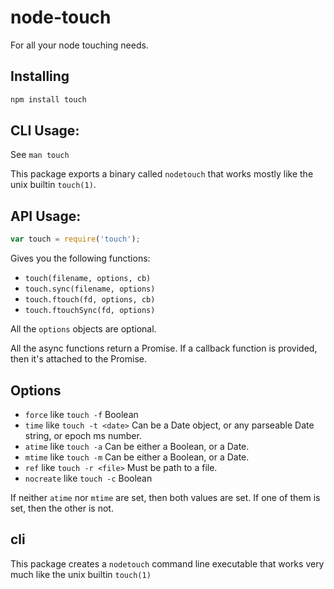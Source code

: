 # node-touch

For all your node touching needs.

## Installing

```bash
npm install touch
```

## CLI Usage:

See `man touch`

This package exports a binary called `nodetouch` that works mostly
like the unix builtin `touch(1)`.

## API Usage:

```javascript
var touch = require('touch');
```

Gives you the following functions:

- `touch(filename, options, cb)`
- `touch.sync(filename, options)`
- `touch.ftouch(fd, options, cb)`
- `touch.ftouchSync(fd, options)`

All the `options` objects are optional.

All the async functions return a Promise. If a callback function is
provided, then it's attached to the Promise.

## Options

- `force` like `touch -f` Boolean
- `time` like `touch -t <date>` Can be a Date object, or any parseable
  Date string, or epoch ms number.
- `atime` like `touch -a` Can be either a Boolean, or a Date.
- `mtime` like `touch -m` Can be either a Boolean, or a Date.
- `ref` like `touch -r <file>` Must be path to a file.
- `nocreate` like `touch -c` Boolean

If neither `atime` nor `mtime` are set, then both values are set. If
one of them is set, then the other is not.

## cli

This package creates a `nodetouch` command line executable that works
very much like the unix builtin `touch(1)`
